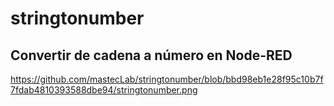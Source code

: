 # stringtonumber
## Convertir de cadena a número en Node-RED
https://github.com/mastecLab/stringtonumber/blob/bbd98eb1e28f95c10b7f7fdab4810393588dbe94/stringtonumber.png



